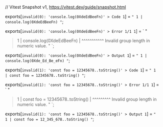 // Vitest Snapshot v1, https://vitest.dev/guide/snapshot.html

exports[`invalid(0): 'console.log(0XdeEdBeeFn)' > Code 1`] = `
"
  1 | console.log(0XdeEdBeeFn)
"
`;

exports[`invalid(0): 'console.log(0XdeEdBeeFn)' > Error 1/1 1`] = `
"
> 1 | console.log(0XdeEdBeeFn)
    |             ^^^^^^^^^^^ Invalid group length in numeric value.
"
`;

exports[`invalid(0): 'console.log(0XdeEdBeeFn)' > Output 1`] = `
"
  1 | console.log(0Xde_Ed_Be_eFn)
"
`;

exports[`invalid(1): 'const foo = 12345678..toString()' > Code 1`] = `
"
  1 | const foo = 12345678..toString()
"
`;

exports[`invalid(1): 'const foo = 12345678..toString()' > Error 1/1 1`] = `
"
> 1 | const foo = 12345678..toString()
    |             ^^^^^^^^^ Invalid group length in numeric value.
"
`;

exports[`invalid(1): 'const foo = 12345678..toString()' > Output 1`] = `
"
  1 | const foo = 12_345_678..toString()
"
`;
